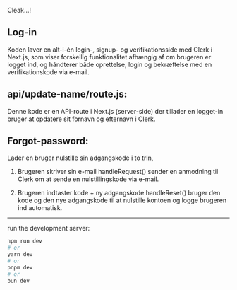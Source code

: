Cleak...!

## Log-in

Koden laver en alt-i-én login-, signup- og verifikationsside med Clerk i Next.js, som viser forskellig funktionalitet afhængig af om brugeren er logget ind, og håndterer både oprettelse, login og bekræftelse med en verifikationskode via e-mail.

## api/update-name/route.js:

Denne kode er en API-route i Next.js (server-side) der tillader en logget-in bruger at opdatere sit fornavn og efternavn i Clerk.

## Forgot-password:

Lader en bruger nulstille sin adgangskode i to trin,

1. Brugeren skriver sin e-mail
   handleRequest() sender en anmodning til Clerk om at sende en nulstillingskode via e-mail.

2. Brugeren indtaster kode + ny adgangskode
   handleReset() bruger den kode og den nye adgangskode til at nulstille kontoen og logge brugeren ind automatisk.

---

run the development server:

```bash
npm run dev
# or
yarn dev
# or
pnpm dev
# or
bun dev
```
